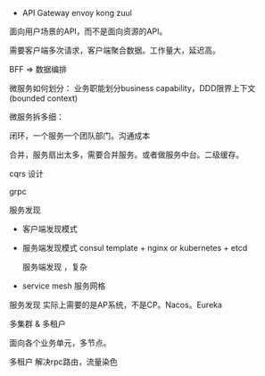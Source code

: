 

- API Gateway   envoy kong zuul

面向用户场景的API，而不是面向资源的API。

需要客户端多次请求，客户端聚合数据。工作量大，延迟高。



BFF => 数据编排

微服务如何划分： 业务职能划分business capability，DDD限界上下文(bounded context)

微服务拆多细：

闭环，一个服务一个团队部门。沟通成本

合并，服务扇出太多，需要合并服务。或者做服务中台。二级缓存。

cqrs 设计



grpc



服务发现

- 客户端发现模式

- 服务端发现模式 consul template + nginx  or kubernetes + etcd  

  服务端发现 ，复杂

- service mesh 服务网格

服务发现 实际上需要的是AP系统，不是CP。Nacos。Eureka 

多集群 & 多租户

面向各个业务单元，多节点。

多租户 解决rpc路由，流量染色





